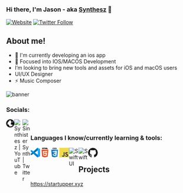 ### Hi there, I'm Jason - aka [Synthesz][website] 👋

[![Website](https://img.shields.io/website?label=xjason.tech&style=for-the-badge&url=https%3A%2F%2Fxjason.tech)](https://xjason.tech)
[![Twitter Follow](https://img.shields.io/twitter/follow/SinisterSynth?color=1DA1F2&logo=twitter&style=for-the-badge)](https://twitter.com/intent/follow?original_referer=https%3A%2F%2Fgithub.com%2FcodeSTACKr&screen_name=SinisterSynth)

## About me!

- 🔭 I'm currently developing an ios app
- 🌱 Focused into IOS/MACOS Development 
- I’m looking to bring new tools and assets for iOS and macOS users
- UI/UX Designer
- ⚡ Music Composer 

![banner](https://github.com/Synthesz/sinisterbot/blob/main/banner.png?raw=true)

### Socials:

[<img align="left" alt="synthesz.xyz" width="22px" src="https://raw.githubusercontent.com/iconic/open-iconic/master/svg/globe.svg" />][website]
[<img align="left" alt="Synthesz | YouTube" width="22px" src="https://cdn.jsdelivr.net/npm/simple-icons@v3/icons/youtube.svg" />][youtube]
[<img align="left" alt="SinisterSynth | Twitter" width="22px" src="https://cdn.jsdelivr.net/npm/simple-icons@v3/icons/twitter.svg" />][twitter]

<br />

### Languages I know/currently learning & tools:

<img align="left" alt="Visual Studio Code" width="26px" src="https://raw.githubusercontent.com/github/explore/80688e429a7d4ef2fca1e82350fe8e3517d3494d/topics/visual-studio-code/visual-studio-code.png" />
<img align="left" alt="HTML5" width="26px" src="https://raw.githubusercontent.com/github/explore/80688e429a7d4ef2fca1e82350fe8e3517d3494d/topics/html/html.png"/>
<img align="left" alt="CSS3" width="26px" src="https://raw.githubusercontent.com/github/explore/80688e429a7d4ef2fca1e82350fe8e3517d3494d/topics/css/css.png"/>
<img align="left" alt="JavaScript" width="26px" src="https://raw.githubusercontent.com/github/explore/80688e429a7d4ef2fca1e82350fe8e3517d3494d/topics/javascript/javascript.png"/>
<img align="left" alt="SwiftUI" width="26px" src="https://img.icons8.com/fluency/100/000000/swiftui.png"/>
<img align="left" alt="Swift" width="26px" src="https://raw.githubusercontent.com/Synthesz/sinisterbot/main/Swift_logo.png?token=ATCQMVEP4OTF3XSFO4NBVTTBF5AD2"/>
<img align="left" alt="GitHub" width="26px" src="https://raw.githubusercontent.com/github/explore/78df643247d429f6cc873026c0622819ad797942/topics/github/github.png"/>

<br />

[website]: https://synthesz.carrd.co/
[twitter]: https://twitter.com/SinisterSynth
[youtube]: https://youtube.com/c/Synthesz

## Projects
https://startupper.xyz
